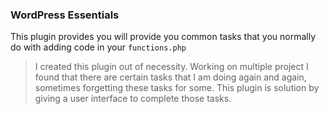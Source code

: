 ### WordPress Essentials
This plugin provides you will provide you common tasks that you normally do with adding code in your `functions.php` 

> I created this plugin out of necessity. Working on multiple project I found that there are certain tasks that I am doing again and again, sometimes forgetting these tasks for some. This plugin is solution by giving a user interface to complete those tasks.
